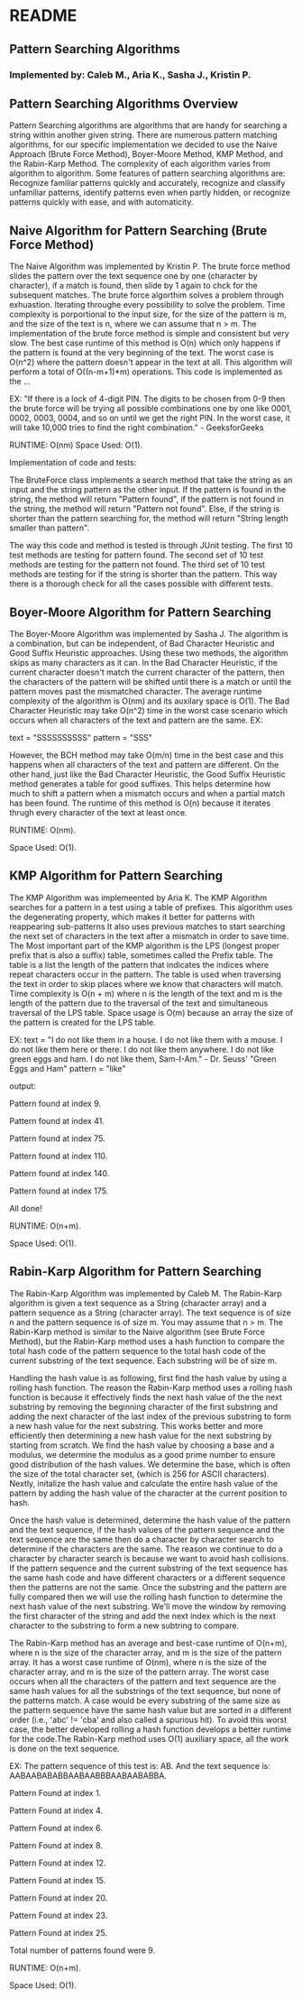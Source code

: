 # README
## Pattern Searching Algorithms
### Implemented by: Caleb M., Aria K., Sasha J., Kristin P.

## Pattern Searching Algorithms Overview
Pattern Searching algorithms are algorithms that are handy for searching a string within another given string.
There are numerous pattern matching algorithms, for our specific implementation we decided to use the
Naive Approach (Brute Force Method), Boyer-Moore Method, KMP Method, and the Rabin-Karp Method. The
complexity of each algorithm varies from algorithm to algorithm. Some features of pattern searching
algorithms are: Recognize familiar patterns quickly and accurately, recognize and classify unfamiliar 
patterns, identify patterns even when partly hidden, or recognize patterns quickly with ease, and with
automaticity. 

## Naive Algorithm for Pattern Searching (Brute Force Method)
The Naive Algorithm was implemented by Kristin P. The brute force method slides the pattern over the text 
sequence one by one (character by character), if a match is found, then slide by 1 again to chck for the
subsequent matches. The brute force algorthim solves a problem through exhuastion. Iterating throughe every
possibility to solve the problem. Time complexity is porportional to the input size, for the size of the 
pattern is m, and the size of the text is n, where we can assume that n > m. The implementation of the
brute force method is simple and consistent but very slow. The best case runtime of this method is O(n)
which only happens if the pattern is found at the very beginning of the text. The worst case is O(n^2)
where the pattern doesn't appear in the text at all. This algorithm will perform a total of O((n-m+1)*m)
operations. This code is implemented as the ... 

EX:
"If there is a lock of 4-digit PIN. 
The digits to be chosen from 0-9 then the brute force
will be trying all possible combinations one by one like
0001, 0002, 0003, 0004, and so on until we get the right PIN.
In the worst case, it will take 10,000 tries to find the right combination." - GeeksforGeeks

RUNTIME: O(nm)
Space Used: O(1).

Implementation of code and tests:

  The BruteForce class implements a search method that take
the string as an input and the string pattern as the other input. If the
pattern is found in the string, the method will return "Pattern found",
if the pattern is not found in the string, the method will return "Pattern not found".
Else, if the string is shorter than the pattern searching for, the method
will return "String length smaller than pattern".

  The way this code and method is tested is through JUnit testing.
The first 10 test methods are testing for pattern found.
The second set of 10 test methods are testing for the pattern not found.
The third set of 10 test methods are testing for if the string is shorter
than the pattern. This way there is a thorough check for all the cases possible
with different tests.

## Boyer-Moore Algorithm for Pattern Searching
The Boyer-Moore Algorithm was implemented by Sasha J. The algorithm is a combination, but can be independent, 
of Bad Character Heuristic and Good Suffix Heuristic approaches. Using these two methods, the algorithm skips 
as many characters as it can. In the Bad Character Heuristic, if the current character doesn't match the current 
character of the pattern, then the characters of the pattern will be shifted until there is a match or until the
pattern moves past the mismatched character. The average runtime complexity of the algorithm is O(nm) and its 
auxilary space is O(1). The Bad Character Heuristic may take O(n^2) time in the worst case scenario which occurs 
when all characters of the text and pattern are the same. 
EX: 

text = "SSSSSSSSSS" pattern = "SSS"

However, the BCH method may take O(m/n) time in the best case and this happens when all characters of the text 
and pattern are different. On the other hand, just like the Bad Character Heuristic, the Good Suffix Heuristic
method generates a table for good suffixes. This helps determine how much to shift a pattern when a mismatch occurs 
and when a partial match has been found. The runtime of this method is O(n) because it iterates thrugh every 
character of the text at least once.  

RUNTIME: O(nm).

Space Used: O(1).

## KMP Algorithm for Pattern Searching
The KMP Algorithm was implemeented by Aria K. The KMP Algorithm searches for a pattern in a test using a table of prefixes.
This algorithm uses the degenerating property, which makes it better for patterns with reappearing sub-patterns
It also uses previous matches to start searching the next set of characters in the text after a mismatch in 
order to save time. The Most important part of the KMP algorithm is the LPS (longest proper prefix that is also a suffix)
table, sometimes called the Prefix table. The table is a list the length of the pattern that indicates the indices where 
repeat characters occur in the pattern. The table is used when traversing the text in order to skip places where we know
that characters will match. Time complexity is O(n + m) where n is the length of the text and m is the length of the pattern
due to the traversal of the text and simultaneous traversal of the LPS table. Space usage is O(m) because an array the size 
of the pattern is created for the LPS table.

EX:
text = "I do not like them in a house.
I do not like them with a mouse.
I do not like them here or there.
I do not like them anywhere.
I do not like green eggs and ham.
I do not like them, Sam-I-Am." - Dr. Seuss' "Green Eggs and Ham"
pattern = "like"

output: 

Pattern found at index 9.

Pattern found at index 41.

Pattern found at index 75.

Pattern found at index 110.

Pattern found at index 140.

Pattern found at index 175.

All done!

RUNTIME: O(n+m).

Space Used: O(1).

## Rabin-Karp Algorithm for Pattern Searching
The Rabin-Karp Algorithm was implemented by Caleb M. The Rabin-Karp algorithm is given a text sequence as a String 
(character array) and a pattern sequence as a String (character array). The text sequence is of size n and the pattern
sequence is of size m. You may assume that n > m. The Rabin-Karp method is similar to the Naive algorithm (see Brute Force Method), 
but the Rabin-Karp method uses a hash function to compare the total hash code of the pattern sequence to the total hash code 
of the current substring of the text sequence. Each substring will be of size m. 

  Handling the hash value is as following, first find the hash value by using a rolling hash function. The reason
the Rabin-Karp method uses a rolling hash function is because it effectively finds the next hash value of the the next
substring by removing the beginning character of the first substring and adding the next character of the last index
of the previous substring to form a new hash value for the next substring. This works better and more efficiently then
determining a new hash value for the next substring by starting from scratch. We find the hash value by choosing a base
and a modulus, we determine the modulus as a good prime number to ensure good distribution of the hash values. We
determine the base, which is often the size of the total character set, (which is 256 for ASCII characters). 
Nextly, initalize the hash value and calculate the entire hash value of the pattern by adding the hash value of the character
at the current position to hash. 

  Once the hash value is determined, determine the hash value of the pattern and the text sequence, if the hash values of
the pattern sequence and the text sequence are the same then do a character by character search to determine if the characters
are the same. The reason we continue to do a character by character search is because we want to avoid hash collisions. If the 
pattern sequence and the current substring of the text sequence has the same hash code and have different characters or a different
sequence then the patterns are not the same. Once the substring and the pattern are fully compared then we will use the rolling
hash function to determine the next hash value of the next substring. We'll move the window by removing the first character of
the string and add the next index which is the next character to the substring to form a new subtring to compare. 

  The Rabin-Karp method has an average and best-case runtime of O(n+m), where n is the size of the character array, and m is the
size of the pattern array. It has a worst case runtime of O(nm), where n is the size of the character array, and m is the
size of the pattern array. The worst case occurs when all the characters of the pattern and text sequence are the same hash values
for all the substrings of the text sequence, but none of the patterns match. A case would be every substring of the same size as the
pattern sequence have the same hash value but are sorted in a different order (i.e., 'abc' != 'cba' and also called a spurious hit). 
To avoid this worst case, the better developed rolling a hash function develops a better runtime for the code.The Rabin-Karp method
uses O(1) auxiliary space, all the work is done on the text sequence.

EX:
The pattern sequence of this test is: AB. And the text sequence is: AABAABABABBAABAABBBAABAABABBA.

Pattern Found at index 1.

Pattern Found at index 4.

Pattern Found at index 6.

Pattern Found at index 8.

Pattern Found at index 12.

Pattern Found at index 15.

Pattern Found at index 20.

Pattern Found at index 23.

Pattern Found at index 25.

Total number of patterns found were 9.

RUNTIME: O(n+m).

Space Used: O(1).
